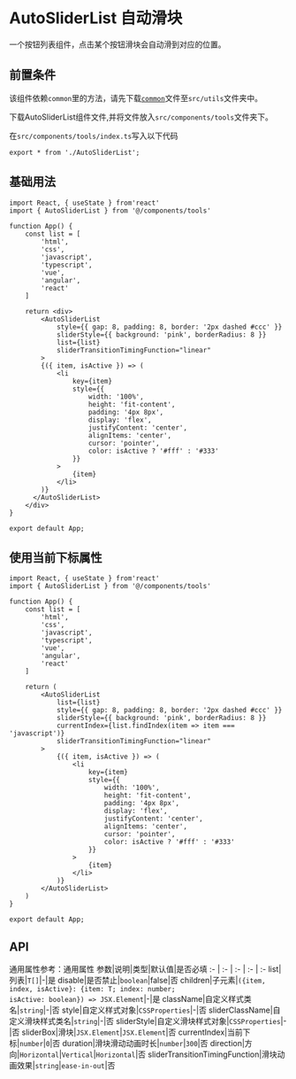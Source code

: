 # AutoSliderList 自动滑块
一个按钮列表组件，点击某个按钮滑块会自动滑到对应的位置。

## 前置条件
该组件依赖`common`里的方法，请先下载<a href='/ono-document/utils/common'>`common`</a>文件至`src/utils`文件夹中。

下载AutoSliderList组件文件,并将文件放入`src/components/tools`文件夹下。

在`src/components/tools/index.ts`写入以下代码
```tsx
export * from './AutoSliderList';
```

## 基础用法
```tsx
import React, { useState } from'react'
import { AutoSliderList } from '@/components/tools'

function App() {
    const list = [
        'html',
        'css',
        'javascript',
        'typescript',
        'vue',
        'angular',
        'react'
    ]

    return <div>
        <AutoSliderList
            style={{ gap: 8, padding: 8, border: '2px dashed #ccc' }}
            sliderStyle={{ background: 'pink', borderRadius: 8 }}
            list={list}
            sliderTransitionTimingFunction="linear"
        >
        {({ item, isActive }) => (
            <li
                key={item}
                style={{
                    width: '100%',
                    height: 'fit-content',
                    padding: '4px 8px',
                    display: 'flex',
                    justifyContent: 'center',
                    alignItems: 'center',
                    cursor: 'pointer',
                    color: isActive ? '#fff' : '#333'
                }}
            >   
                {item}
            </li>
        )}
      </AutoSliderList>
    </div>
}

export default App;
```

## 使用当前下标属性
```tsx
import React, { useState } from'react'
import { AutoSliderList } from '@/components/tools'

function App() {
    const list = [
        'html',
        'css',
        'javascript',
        'typescript',
        'vue',
        'angular',
        'react'
    ]

    return (
        <AutoSliderList
            list={list}
            style={{ gap: 8, padding: 8, border: '2px dashed #ccc' }}
            sliderStyle={{ background: 'pink', borderRadius: 8 }}
            currentIndex={list.findIndex(item => item === 'javascript')}
            sliderTransitionTimingFunction="linear"
        >
            {({ item, isActive }) => (
                <li
                    key={item}
                    style={{
                        width: '100%',
                        height: 'fit-content',
                        padding: '4px 8px',
                        display: 'flex',
                        justifyContent: 'center',
                        alignItems: 'center',
                        cursor: 'pointer',
                        color: isActive ? '#fff' : '#333'
                    }}
                >
                    {item}
                </li>
            )}
        </AutoSliderList>
    )
}

export default App;
```

## API
通用属性参考：通用属性
参数|说明|类型|默认值|是否必填
:- | :- | :- | :- | :-
list|列表|<code>T[]</code>|-|是
disable|是否禁止|<code>boolean</code>|false|否
children|子元素|<code>({item, index, isActive}: {item: T; index: number; isActive: boolean}) => JSX.Element</code>|-|是
className|自定义样式类名|<code>string</code>|-|否
style|自定义样式对象|<code>CSSProperties</code>|-|否
sliderClassName|自定义滑块样式类名|<code>string</code>|-|否
sliderStyle|自定义滑块样式对象|<code>CSSProperties</code>|-|否
sliderBox|滑块|<code>JSX.Element</code>|<code>JSX.Element</code>|否
currentIndex|当前下标|<code>number</code>|<code>0</code>|否
duration|滑块滑动动画时长|<code>number</code>|<code>300</code>|否
direction|方向|<code>Horizontal</code>\|<code>Vertical</code>|<code>Horizontal</code>|否
sliderTransitionTimingFunction|滑块动画效果|<code>string</code>|<code>ease-in-out</code>|否
